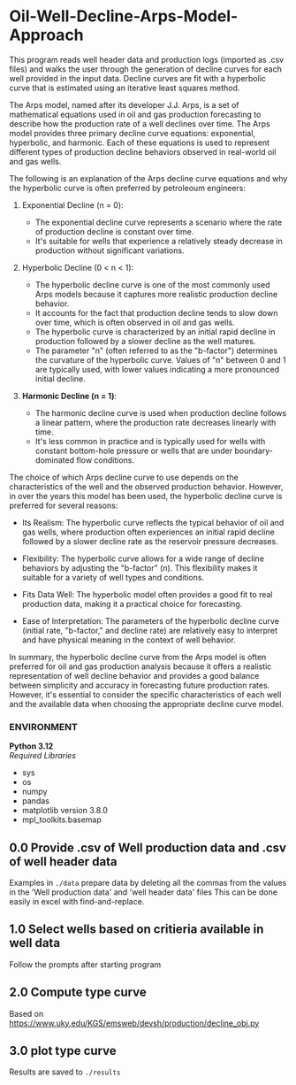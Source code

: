 # Oil-Well-Decline-Arps-Model-Approach
This program reads well header data and production logs (imported as .csv files) and walks the user through the generation of decline curves for each well provided in the input data. Decline curves are fit with a hyperbolic curve that is estimated using an iterative least squares method.

The Arps model, named after its developer J.J. Arps, is a set of mathematical equations used in oil and gas production forecasting to describe how the production rate of a well declines over time. The Arps model provides three primary decline curve equations: exponential, hyperbolic, and harmonic. Each of these equations is used to represent different types of production decline behaviors observed in real-world oil and gas wells.

The following is an explanation of the Arps decline curve equations and why the hyperbolic curve is often preferred by petroleoum engineers:

1. Exponential Decline (n = 0):
   - The exponential decline curve represents a scenario where the rate of production decline is constant over time.
   - It's suitable for wells that experience a relatively steady decrease in production without significant variations.

2. Hyperbolic Decline (0 < n < 1):
   - The hyperbolic decline curve is one of the most commonly used Arps models because it captures more realistic production decline behavior.
   - It accounts for the fact that production decline tends to slow down over time, which is often observed in oil and gas wells.
   - The hyperbolic curve is characterized by an initial rapid decline in production followed by a slower decline as the well matures.
   - The parameter "n" (often referred to as the "b-factor") determines the curvature of the hyperbolic curve. Values of "n" between 0 and 1 are typically used, with lower values indicating a more pronounced initial decline.

3. **Harmonic Decline (n = 1)**:
   - The harmonic decline curve is used when production decline follows a linear pattern, where the production rate decreases linearly with time.
   - It's less common in practice and is typically used for wells with constant bottom-hole pressure or wells that are under boundary-dominated flow conditions.

The choice of which Arps decline curve to use depends on the characteristics of the well and the observed production behavior. However, in over the years this model has been used, the hyperbolic decline curve is preferred for several reasons:

- Its Realism: The hyperbolic curve reflects the typical behavior of oil and gas wells, where production often experiences an initial rapid decline followed by a slower decline rate as the reservoir pressure decreases.

- Flexibility: The hyperbolic curve allows for a wide range of decline behaviors by adjusting the "b-factor" (n). This flexibility makes it suitable for a variety of well types and conditions.

- Fits Data Well: The hyperbolic model often provides a good fit to real production data, making it a practical choice for forecasting.

- Ease of Interpretation: The parameters of the hyperbolic decline curve (initial rate, "b-factor," and decline rate) are relatively easy to interpret and have physical meaning in the context of well behavior.

In summary, the hyperbolic decline curve from the Arps model is often preferred for oil and gas production analysis because it offers a realistic representation of well decline behavior and provides a good balance between simplicity and accuracy in forecasting future production rates. However, it's essential to consider the specific characteristics of each well and the available data when choosing the appropriate decline curve model.


### ENVIRONMENT  
**Python 3.12**  
*Required Libraries*  
* sys  
* os  
* numpy  
* pandas  
* matplotlib version 3.8.0  
* mpl_toolkits.basemap  
  
## 0.0 Provide .csv of Well production data and .csv of well header data
Examples in `./data` 
prepare data by deleting all the commas from the values in the 'Well production data' and 'well header data' files
This can be done easily in excel with find-and-replace.  
  
## 1.0 Select wells based on critieria available in well data  
Follow the prompts after starting program  
  
## 2.0 Compute type curve  
Based on https://www.uky.edu/KGS/emsweb/devsh/production/decline_obj.py  
  
## 3.0 plot type curve  
Results are saved to `./results`  

 

